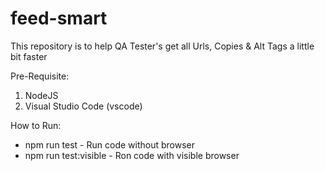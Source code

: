 # feed-smart

This repository is to help QA Tester's get all Urls, Copies & Alt Tags a little bit faster

Pre-Requisite:
1. NodeJS
2. Visual Studio Code (vscode)

How to Run:
- npm run test - Run code without browser
- npm run test:visible - Ron code with visible browser
